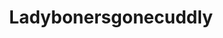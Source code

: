 ---
title: Ladybonersgonecuddly
crosslinks:
- livven
- LadyBoners
- aww
- RATS
- thecatdimension
- pics
- ChronicPain
- menslegs
- funny
- BeforeNAfterAdoption
- rarepuppers
- teefies
---